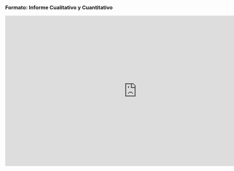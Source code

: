 ### Formato: Informe Cualitativo y Cuantitativo

<iframe src="https://corc.sharepoint.com/sites/IngenieradeSoftware2/_layouts/15/Doc.aspx?sourcedoc={c9811ebf-137f-4602-898d-44dd3588207c}&amp;action=embedview&amp;wdStartOn=1" width="840px" height="480px" frameborder="0">Esto es un documento de <a target="_blank" href="https://office.com">Microsoft Office</a> incrustado con tecnología de <a target="_blank" href="https://office.com/webapps">Office</a>.</iframe>